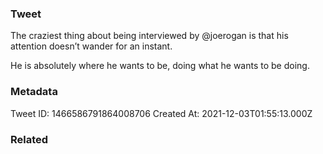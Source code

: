 ### Tweet
The craziest thing about being interviewed by @joerogan is that his attention doesn’t wander for an instant. 

He is absolutely where he wants to be, doing what he wants to be doing.

### Metadata
Tweet ID: 1466586791864008706
Created At: 2021-12-03T01:55:13.000Z

### Related


